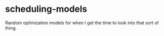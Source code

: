 # scheduling-models

Random optimization models for when I get the time to look into that sort of thing.
